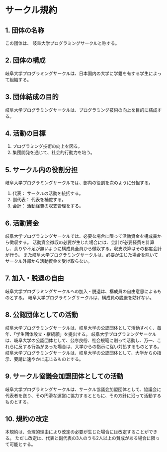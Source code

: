 # サークル規約
## 1. 団体の名称
この団体は、 岐阜大学プログラミングサークルと称する。


## 2. 団体の構成
岐阜大学プログラミングサークルは、日本国内の大学に学籍を有する学生によって組織する。


## 3. 団体結成の目的
岐阜大学プログラミングサークルは、プログラミング技術の向上を目的に結成する。


## 4. 活動の目標
1. プログラミング技術の向上を図る。
2. 集団開発を通じて、社会的行動力を培う。


## 5. サークル内の役割分担
岐阜大学プログラミングサークルでは、部内の役割を次のように分担する。

1. 代表： サークルの活動を統括する。
2. 副代表： 代表を補佐する。
3. 会計： 活動経費の収支管理をする。


## 6. 活動資金
岐阜大学プログラミングサークルでは、必要な場合に限って活動資金を構成員から徴収する。
活動資金徴収の必要が生じた場合には、会計が必要経費を計算し、余りや不足が無いように構成員全員から徴収する。収支決算はその都度会計が行う。
また岐阜大学プログラミングサークルは、必要が生じた場合を除いてサークル外部から活動資金を受け取らない。


## 7. 加入・脱退の自由
岐阜大学プログラミングサークルへの加入・脱退は、構成員の自由意思によるものとする。
岐阜大学プログラミングサークルは、構成員の脱退を妨げない。


## 8. 公認団体としての活動
岐阜大学プログラミングサークルは、岐阜大学の公認団体として活動すべく、毎年、「学生団体設立・継続願」を提出する。
岐阜大学プログラミングサークルは、岐阜大学の公認団体として、公序良俗、社会規範に則って活動し、万一、これらに反する行為があった場合は、大学からの指示に従い対処するものとする。
岐阜大学プログラミングサークルは、岐阜大学の公認団体として、大学からの指示、要請に速やかに応じるものとする。


## 9. サークル協議会加盟団体としての活動
岐阜大学プログラミングサークルは、サークル協議会加盟団体として、協議会に代表者を送り、その円滑な運営に協力するとともに、その方針に沿って活動するものとする。


## 10. 規約の改定
本規約は、合理的理由により改定の必要が生じた場合には改定することができる。
ただし改定は、代表と副代表の3人のうち2人以上の賛成がある場合に限って可能とする。
